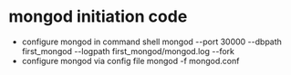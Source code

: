 # mongod initiation code

  * configure mongod in command shell
  mongod --port 30000 --dbpath first_mongod --logpath first_mongod/mongod.log --fork
  * configure mongod via config file
  mongod -f mongod.conf
